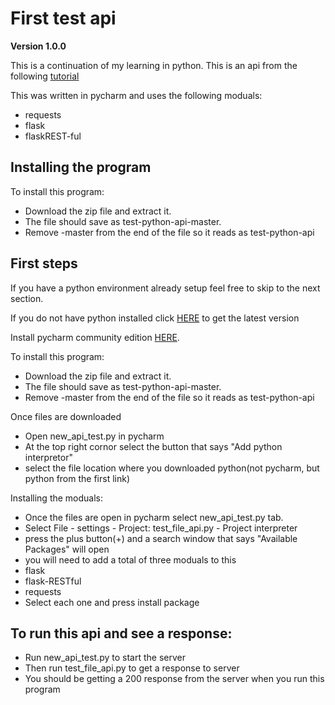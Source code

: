 # First test api

**Version 1.0.0**

This is a continuation of my learning in python. This is an api from the following [tutorial](https://www.youtube.com/watch?v=GMppyAPbLYk)

This was written in pycharm and uses the following moduals: 
* requests
* flask
* flaskREST-ful


## Installing the program

To install this program:
* Download the zip file and extract it.
* The file should save as test-python-api-master.
* Remove -master from the end of the file so it reads as test-python-api


## First steps
If you have a python environment already setup feel free to skip to the next section.

If you do not have python installed click [HERE](https://www.python.org/downloads/) to get the latest version

Install pycharm community edition [HERE](https://www.jetbrains.com/pycharm/download/#section=windows).

To install this program:
* Download the zip file and extract it.
* The file should save as test-python-api-master.
* Remove -master from the end of the file so it reads as test-python-api

Once files are downloaded
* Open new_api_test.py in pycharm
* At the top right cornor select the button that says "Add python interpretor"
* select the file location where you downloaded python(not pycharm, but python from the first link)

Installing the moduals:
* Once the files are open in pycharm select new_api_test.py tab.
* Select File - settings - Project: test_file_api.py - Project interpreter
* press the plus button(+) and a search window that says "Available Packages" will open
* you will need to add a total of three moduals to this
* flask
* flask-RESTful
* requests
* Select each one and press install package


## To run this api and see a response:
* Run new_api_test.py to start the server
* Then run test_file_api.py to get a response to server
* You should be getting a 200 response from the server when you run this program



